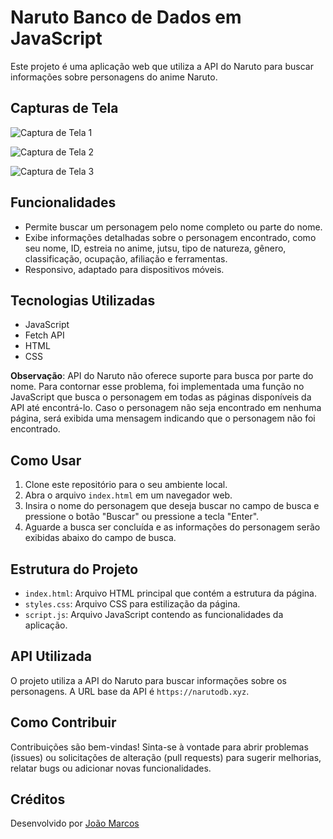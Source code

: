 # Naruto Banco de Dados em JavaScript

Este projeto é uma aplicação web que utiliza a API do Naruto para buscar informações sobre personagens do anime Naruto.

## Capturas de Tela

![Captura de Tela 1](https://blogger.googleusercontent.com/img/a/AVvXsEi6vVHFfj_LA98dT_6XSpu4sNNYEdRWvoAEDvWith5lV7vvrlPz1mUnyIRI2UBWDJ4krCjhSqBsWerN3RdHqVTWS1skQ2V2xhtpguYTaX9BAAaaQuqkBXolVOCVY_zkWE1eRMHh17P1HsGkPLJVWVMOTQfHMVfvh45AK5dCsYkNsq0PX4fsg_OujHLmXUBo)

![Captura de Tela 2](https://blogger.googleusercontent.com/img/a/AVvXsEjR88I4KUUjQmbshX78Sbx0o1CaOiBL1MORP7rIF45qTEGTmgG86H3GDqIHz2Zqo46d-xcJRcar4NPkb0tEGMX03TXvck_GqKODb7UbzTKz65CtMywM_POEC9vptSvF7buktsr40Wn0rSe-LvJstRkAPm6g-AHOk9KEyG9VNVOE1A5iUTX7Kc_HMY2c_cf0)

![Captura de Tela 3](https://blogger.googleusercontent.com/img/a/AVvXsEhLLySnSODpFGybXPVOXWY5TqTCfRPM6ECt7Vzg8-EU7_jKGSn-dfWpVqKEju1TXfdcelEKHaqqiIY7HfqOfxsMCQo57cfvvdb57Hr1nUBAAjI7Xp0D96GEiEKZ5GCjVxP4WC7tLLrCHieKKjHWsa4GvcK4cuDXYLe8tS4h9sVlPbC5hZ-jpMfuCrAmchSl)

## Funcionalidades

- Permite buscar um personagem pelo nome completo ou parte do nome.
- Exibe informações detalhadas sobre o personagem encontrado, como seu nome, ID, estreia no anime, jutsu, tipo de natureza, gênero, classificação, ocupação, afiliação e ferramentas.
- Responsivo, adaptado para dispositivos móveis.

## Tecnologias Utilizadas

- JavaScript
- Fetch API
- HTML
- CSS

**Observação**: API do Naruto não oferece suporte para busca por parte do nome. Para contornar esse problema, foi implementada uma função no JavaScript que busca o personagem em todas as páginas disponíveis da API até encontrá-lo. Caso o personagem não seja encontrado em nenhuma página, será exibida uma mensagem indicando que o personagem não foi encontrado.

## Como Usar

1. Clone este repositório para o seu ambiente local.
2. Abra o arquivo `index.html` em um navegador web.
3. Insira o nome do personagem que deseja buscar no campo de busca e pressione o botão "Buscar" ou pressione a tecla "Enter".
4. Aguarde a busca ser concluída e as informações do personagem serão exibidas abaixo do campo de busca.

## Estrutura do Projeto

- `index.html`: Arquivo HTML principal que contém a estrutura da página.
- `styles.css`: Arquivo CSS para estilização da página.
- `script.js`: Arquivo JavaScript contendo as funcionalidades da aplicação.

## API Utilizada

O projeto utiliza a API do Naruto para buscar informações sobre os personagens. A URL base da API é `https://narutodb.xyz`.

## Como Contribuir

Contribuições são bem-vindas! Sinta-se à vontade para abrir problemas (issues) ou solicitações de alteração (pull requests) para sugerir melhorias, relatar bugs ou adicionar novas funcionalidades.

## Créditos

Desenvolvido por [João Marcos](https://linkes.jm7087.com)
